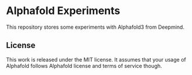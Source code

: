 Alphafold Experiments
=====================

This repository stores some experiments with Alphafold3 from Deepmind.

License
-------

This work is released under the MIT license. It assumes that your usage of Alphafold follows Alphafold license and terms of service though.
